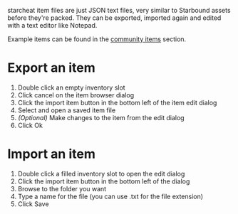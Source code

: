 starcheat item files are just JSON text files, very similar to Starbound assets before they're packed. They can be exported, imported again and edited with a text editor like Notepad.

Example items can be found in the [community items](../items.md) section.

# Export an item

 1.  Double click an empty inventory slot
 2.  Click cancel on the item browser dialog
 3.  Click the import item button in the bottom left of the item edit dialog
 4.  Select and open a saved item file
 5.  *(Optional)* Make changes to the item from the edit dialog
 6.  Click Ok

# Import an item

 1.  Double click a filled inventory slot to open the edit dialog
 2.  Click the import item button in the bottom left of the dialog
 3.  Browse to the folder you want
 4.  Type a name for the file (you can use .txt for the file extension)
 5.  Click Save
